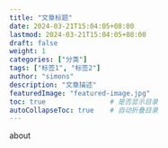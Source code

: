 ```yaml
---
title: "文章标题"
date: 2024-03-21T15:04:05+08:00
lastmod: 2024-03-21T15:04:05+08:00
draft: false
weight: 1
categories: ["分类"]
tags: ["标签1", "标签2"]
author: "simons"
description: "文章描述"
featuredImage: "featured-image.jpg"
toc: true                # 是否显示目录
autoCollapseToc: true    # 自动折叠目录
---
```



about
